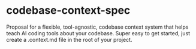 # codebase-context-spec
Proposal for a flexible, tool-agnostic, codebase context system that helps teach AI coding tools about your codebase.  Super easy to get started, just create a .context.md file in the root of your project.
